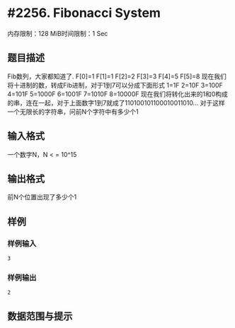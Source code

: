 # #2256. Fibonacci System

内存限制：128 MiB时间限制：1 Sec

## 题目描述

Fib数列，大家都知道了. 
F[0]=1 
F[1]=1 
F[2]=2 
F[3]=3 
F[4]=5 
F[5]=8 
现在我们将十进制的数，转成Fib进制，对于1到7可以分成下面形式 
1=1F 
2=10F 
3=100F 
4=101F 
5=1000F 
6=1001F 
7=1010F 
8=10000F 
现在我们将转化出来的1和0构成的串，连在一起，对于上面数字1到7就成了110100101100010011010... 
对于这样一个无限长的字符串，问前N个字符中有多少个1 


## 输入格式

一个数字N，N < = 10^15

## 输出格式

前N个位置出现了多少个1

## 样例

### 样例输入

    
    3
    
    
    

### 样例输出

    
    
    2
    
    

## 数据范围与提示
